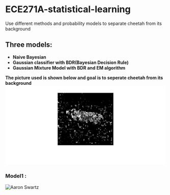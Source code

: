 # ECE271A-statistical-learning
Use different methods and probability models to separate cheetah from its background

## Three models:
- __Naive Bayesian__
- __Gaussian classifier with BDR(Bayesian Decision Rule)__
- __Gaussian Mixture Model with BDR and EM algorithm__

__The picture used is shown below and goal is to seperate cheetah from its background__
![Aaron Swartz](https://raw.githubusercontent.com/jiangdada1221/ECE271A-statistical-learning/master/naiveBayesian/prediction.jpg)

### Model1 :

![Aaron Swartz](https://raw.githubusercontent.com/smshen/MarkdownPhotos/master/Res/test.jpg)
